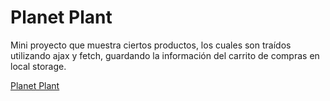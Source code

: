 # Planet Plant

Mini proyecto que muestra ciertos productos, los cuales son traídos utilizando ajax y fetch, guardando la información del carrito de compras en local storage.

[Planet Plant](https://public-two-gamma.now.sh/)

